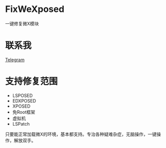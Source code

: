 # FixWeXposed
一键修复微X模块

# 联系我
[Telegram](https://t.me/chat0515)

# 支持修复范围
 - LSPOSED
 - EDXPOSED
 - XPOSED
 - 免Root框架
 - 虚拟机
 - LSPatch

只要能正常加载微X的环境，基本都支持。专治各种疑难杂症，无脑操作，一键操作，解放双手。
